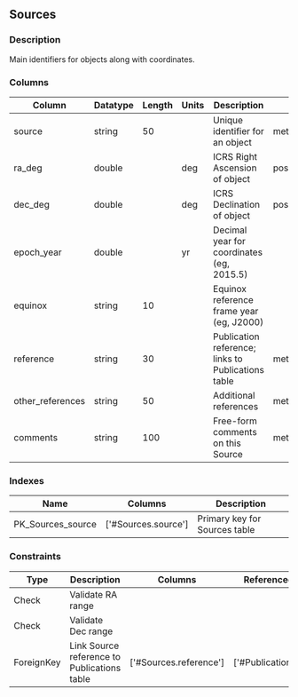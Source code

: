## Sources
### Description
Main identifiers for objects along with coordinates.
### Columns
| Column | Datatype | Length | Units | Description | UCD | Nullable |
| --- | --- | --- | --- | --- | --- | --- |
| source | string | 50 |  | Unique identifier for an object | meta.id;src;meta.main | False |
| ra_deg | double |  | deg | ICRS Right Ascension of object | pos.eq.ra;meta.main | True |
| dec_deg | double |  | deg | ICRS Declination of object | pos.eq.dec;meta.main | True |
| epoch_year | double |  | yr | Decimal year for coordinates (eg, 2015.5) |  | True |
| equinox | string | 10 |  | Equinox reference frame year (eg, J2000) |  | True |
| reference | string | 30 |  | Publication reference; links to Publications table | meta.ref;meta.main | False |
| other_references | string | 50 |  | Additional references | meta.ref | True |
| comments | string | 100 |  | Free-form comments on this Source | meta.note | True |

### Indexes
| Name | Columns | Description |
| --- | --- | --- |
| PK_Sources_source | ['#Sources.source'] | Primary key for Sources table |

### Constraints
| Type | Description | Columns | Referenced Columns |
| --- | --- | --- | --- |
| Check | Validate RA range |  |  |
| Check | Validate Dec range |  |  |
| ForeignKey | Link Source reference to Publications table | ['#Sources.reference'] | ['#Publications.reference'] |


